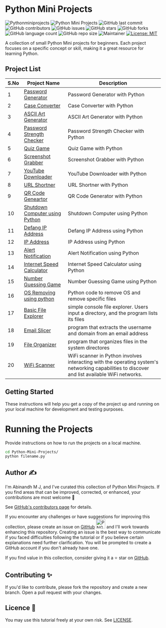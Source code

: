 # Python Mini Projects
![Pythonminiprojects](https://github.com/AbinandhMJ/Python-Mini-Projects/assets/99226172/5b97f326-9828-4907-9b3b-c486e7ab152f)
![Python Mini Projects](https://img.shields.io/github/languages/top/AbinandhMJ/Python-Mini-Projects)
![GitHub last commit](https://img.shields.io/github/last-commit/AbinandhMJ/Python-Mini-Projects)
![GitHub contributors](https://img.shields.io/github/contributors/AbinandhMJ/Python-Mini-Projects)
![GitHub issues](https://img.shields.io/github/issues/AbinandhMJ/Python-Mini-Projects)
![GitHub stars](https://img.shields.io/github/stars/AbinandhMJ/Python-Mini-Projects)
![GitHub forks](https://img.shields.io/github/forks/AbinandhMJ/Python-Mini-Projects)
![GitHub language count](https://img.shields.io/github/languages/count/AbinandhMJ/Python-Mini-Projects)
![GitHub repo size](https://img.shields.io/github/repo-size/AbinandhMJ/Python-Mini-Projects)
![Maintainer](https://img.shields.io/badge/Maintainer-AbinandhMJ-blue)
[![License: MIT](https://img.shields.io/badge/License-MIT-blueviolet.svg)](https://github.com/AbinandhMJ/Python-Mini-Projects/blob/master/LICENSE)

A collection of small Python Mini projects for beginners. Each project focuses on a specific concept or skill, making it a great resource for learning Python.

## Project List
| S.No | Project Name                                     | Description                                       |
| ---  | ------------------------------------------------ | ------------------------------------------------- |
| 1    | [Password Generator](https://github.com/AbinandhMJ/Python-Mini-Projects/blob/master/password-generator.py)   | Password Generator with Python                    |
| 2    | [Case Converter](https://github.com/AbinandhMJ/Python-Mini-Projects/blob/master/Caseconverter.py)              | Case Converter with Python                        |
| 3    | [ASCII Art Generator](https://github.com/AbinandhMJ/Python-Mini-Projects/blob/master/asciiart.py)               | ASCII Art Generator with Python                    |
| 4    | [Password Strength Checker](https://github.com/AbinandhMJ/Python-Mini-Projects/blob/master/PasswordStrengthChecker.py) | Password Strength Checker with Python         |
| 5    | [Quiz Game](https://github.com/AbinandhMJ/Python-Mini-Projects/blob/master/Quizgame.py)                        | Quiz Game with Python                             |
| 6    | [Screenshot Grabber](https://github.com/AbinandhMJ/Python-Mini-Projects/blob/master/Screenshotgrabber.py)      | Screenshot Grabber with Python                    |
| 7    | [YouTube Downloader](https://github.com/AbinandhMJ/Python-Mini-Projects/blob/master/YoutubeDownloader.py)      | YouTube Downloader with Python                    |
| 8    | [URL Shortner](https://github.com/AbinandhMJ/Python-Mini-Projects/blob/master/urlshortner.py)      | URL Shortner with Python                    |
| 9    | [QR Code Geneartor](https://github.com/AbinandhMJ/Python-Mini-Projects/blob/master/QRCode-Generator.py)      | QR Code Generator with Python                    |
| 10    | [Shutdown Computer using Python](https://github.com/AbinandhMJ/Python-Mini-Projects/blob/master/ShutdownComputerusingPython.py)      | Shutdown Computer using Python                    |
| 11    | [Defang IP Address](https://github.com/AbinandhMJ/Python-Mini-Projects/blob/master/DefangIPAddress.py)      | Defang IP Address using Python |
| 12    | [IP Address](https://github.com/AbinandhMJ/Python-Mini-Projects/blob/master/ipadressusingpyhton.py)      | IP Address using Python |
| 13    | [Alert Notification](https://github.com/AbinandhMJ/Python-Mini-Projects/blob/master/alert_notification.py)      | Alert Notification using Python |
| 14    | [Internet Speed Calculator](https://github.com/AbinandhMJ/Python-Mini-Projects/blob/master/internetspeed.py)      | Internet Speed Calculator using Python |
| 15    | [Number Guessing Game](https://github.com/AbinandhMJ/Python-Mini-Projects/blob/master/Number%20Guess%20Game.py)      | Number Guessing Game using Python |
| 16   | [OS Removing using python](https://github.com/AbinandhMJ/Python-Mini-Projects/blob/master/removefile.py)      | Python code to remove OS and remove specific files |
| 17   | [Basic File Explorer](https://github.com/AbinandhMJ/Python-Mini-Projects/blob/master/BasicFileExplorer.py)      | simple console file explorer. Users input a directory, and the program lists its files |
| 18   | [Email Slicer](https://github.com/AbinandhMJ/Python-Mini-Projects/blob/master/EmailSlicer.py)      | program that extracts the username and domain from an email address |
| 19   | [File Organizer](https://github.com/AbinandhMJ/Python-Mini-Projects/blob/master/FileOrganiser.py)      | program that organizes files in the system directores|
| 20   | [WiFi Scanner](https://github.com/AbinandhMJ/Python-Mini-Projects/blob/master/Wifi_Scanner.py)      | WiFi scanner in Python involves interacting with the operating system's networking capabilities to discover and list available WiFi networks.|

## Getting Started

These instructions will help you get a copy of the project up and running on your local machine for development and testing purposes.

# Running the Projects
Provide instructions on how to run the projects on a local machine.

```bash
cd Python-Mini-Projects/
python filename.py
```

## Author ✍️

I'm Abinandh M J, and I've curated this collection of Python Mini Projects. If you find areas that can be improved, corrected, or enhanced, your contributions are most welcome 🙏

See [GitHub's contributors page](https://github.com/AbinandhMJ/Python-Mini-Projects/graphs/contributors) for details.

If you encounter any challenges or have suggestions for improving this collection, please create an issue on [GitHub](https://github.com/AbinandhMJ/Python-Mini-Projects/issues/new) <img alt="PNG" width="30px" src="https://user-images.githubusercontent.com/48193918/124397909-86858c80-dd30-11eb-803c-9650d9c4a927.png" /> and I'll work towards enhancing this repository. Creating an issue is the best way to communicate if you faced difficulties following the tutorial or if you believe certain explanations need further clarification. You will be prompted to create a GitHub account if you don't already have one.

If you find value in this collection, consider giving it a ⭐ star on [GitHub](https://github.com/AbinandhMJ/Python-Mini-Projects).

## Contributing ✨
If you'd like to contribute, please fork the repository and create a new branch. Open a pull request with your changes.

## Licence 🧾
You may use this tutorial freely at your own risk. See [LICENSE](./LICENSE).
